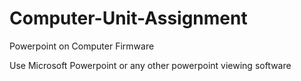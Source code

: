 Computer-Unit-Assignment
========================

Powerpoint on Computer Firmware

Use Microsoft Powerpoint or any other powerpoint viewing software
